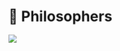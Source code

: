 <h1>🍝 Philosophers</h1> 
<img src=https://miro.medium.com/v2/resize:fit:640/format:webp/1*YABO-JVRfRKZNd-hAnJnjQ.png/>
